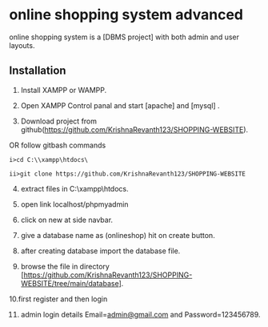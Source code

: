 
# online shopping system advanced

online shopping system is a [DBMS project] with both admin and user layouts.

## Installation

1. Install XAMPP or WAMPP.

2. Open XAMPP Control panal and start [apache] and [mysql] .

3. Download project from github(https://github.com/KrishnaRevanth123/SHOPPING-WEBSITE).
 
 OR follow gitbash commands

    i>cd C:\\xampp\htdocs\

    ii>git clone https://github.com/KrishnaRevanth123/SHOPPING-WEBSITE

4. extract files in C:\\xampp\htdocs\.

5. open link localhost/phpmyadmin

6. click on new at side navbar.

7. give a database name as (onlineshop) hit on create button.

8. after creating database import the database file.

9. browse the file in directory [https://github.com/KrishnaRevanth123/SHOPPING-WEBSITE/tree/main/database].

10.first register and then login

11. admin login details  Email=admin@gmail.com and Password=123456789.

